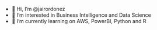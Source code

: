 - 👋 Hi, I’m @jairordonez
- 👀 I’m interested in Business Intelligence and Data Science
- 🌱 I’m currently learning on AWS, PowerBI, Python and R


<!---
jairordonez/jairordonez is a ✨ special ✨ repository because its `README.md` (this file) appears on your GitHub profile.
You can click the Preview link to take a look at your changes.
--->
